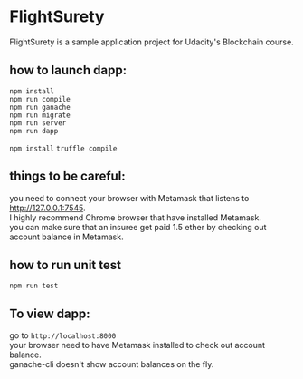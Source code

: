 # FlightSurety

FlightSurety is a sample application project for Udacity's Blockchain course.

## how to launch dapp:
```
npm install
npm run compile
npm run ganache
npm run migrate
npm run server
npm run dapp
```


`npm install`
`truffle compile`

## things to be careful:
you need to connect your browser with Metamask that listens to http://127.0.0.1:7545.  
I highly recommend Chrome browser that have installed Metamask.   
you can make sure that an insuree get paid 1.5 ether by checking out account balance in Metamask.   

## how to run unit test

`npm run test`

## To view dapp:

go to `http://localhost:8000`  
your browser need to have Metamask installed to check out account balance.  
ganache-cli doesn't show account balances on the fly.
